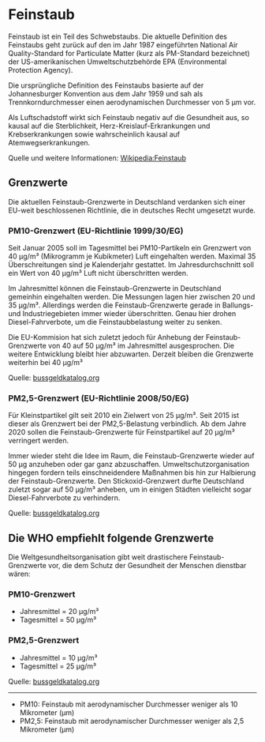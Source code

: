 # Feinstaub

Feinstaub ist ein Teil des Schwebstaubs.
Die aktuelle Definition des Feinstaubs geht zurück auf den im Jahr 1987 eingeführten National Air Quality-Standard for Particulate Matter (kurz als PM-Standard bezeichnet) der US-amerikanischen Umweltschutzbehörde
EPA (Environmental Protection Agency).

Die ursprüngliche Definition des Feinstaubs basierte auf der Johannesburger Konvention aus dem Jahr 1959 und sah als Trennkorndurchmesser einen aerodynamischen Durchmesser von 5 µm vor.

Als Luftschadstoff wirkt sich Feinstaub negativ auf die Gesundheit aus,
so kausal auf die Sterblichkeit, Herz-Kreislauf-Erkrankungen und
Krebserkrankungen sowie wahrscheinlich kausal auf Atemwegserkrankungen.

Quelle und weitere Informationen: [Wikipedia:Feinstaub](https://de.wikipedia.org/wiki/Feinstaub)

## Grenzwerte

Die aktuellen Feinstaub-Grenzwerte in Deutschland verdanken sich einer EU-weit beschlossenen Richtlinie, die in deutsches Recht umgesetzt wurde.

### PM10-Grenzwert (EU-Richtlinie 1999/30/EG)

Seit Januar 2005 soll im Tagesmittel bei PM10-Partikeln ein Grenzwert von 40 µg/m³ (Mikrogramm je Kubikmeter) Luft eingehalten werden. Maximal 35 Überschreitungen sind je Kalenderjahr gestattet. Im Jahresdurchschnitt soll ein Wert von 40 µg/m³ Luft nicht überschritten werden.

Im Jahresmittel können die Feinstaub-Grenzwerte in Deutschland gemeinhin eingehalten werden. Die Messungen lagen hier zwischen 20 und 35 µg/m³. Allerdings werden die Feinstaub-Grenzwerte gerade in Ballungs- und Industriegebieten immer wieder überschritten. Genau hier drohen Diesel-Fahrverbote, um die Feinstaubbelastung weiter zu senken.

Die EU-Kommision hat sich zuletzt jedoch für Anhebung der Feinstaub-Grenzwerte von 40 auf 50 µg/m³ im Jahresmittel ausgesprochen. Die weitere Entwicklung bleibt hier abzuwarten. Derzeit bleiben die Grenzwerte weiterhin bei 40 µg/m³

Quelle: [bussgeldkatalog.org](https://www.bussgeldkatalog.org/feinstaub-grenzwerte/)

### PM2,5-Grenzwert (EU-Richtlinie 2008/50/EG)

Für Kleinstpartikel gilt seit 2010 ein Zielwert von 25 µg/m³. Seit 2015 ist dieser als Grenzwert bei der PM2,5-Belastung verbindlich. Ab dem Jahre 2020 sollen die Feinstaub-Grenzwerte für Feinstpartikel auf 20 µg/m³ verringert werden.

Immer wieder steht die Idee im Raum, die Feinstaub-Grenzwerte wieder auf 50 µg anzuheben oder gar ganz abzuschaffen. Umweltschutzorganisation hingegen fordern teils einschneidendere Maßnahmen bis hin zur Halbierung der Feinstaub-Grenzwerte. Den Stickoxid-Grenzwert durfte Deutschland zuletzt sogar auf 50 µg/m³ anheben, um in einigen Städten vielleicht sogar Diesel-Fahrverbote zu verhindern.

Quelle: [bussgeldkatalog.org](https://www.bussgeldkatalog.org/feinstaub-grenzwerte/)

## Die WHO empfiehlt folgende Grenzwerte

Die Weltgesundheitsorganisation gibt weit drastischere Feinstaub-Grenzwerte vor, die dem Schutz der Gesundheit der Menschen dienstbar wären:

### PM10-Grenzwert

* Jahresmittel = 20 µg/m³
* Tagesmittel = 50 µg/m³

### PM2,5-Grenzwert

* Jahresmittel = 10 µg/m³
* Tagesmittel = 25 µg/m³

Quelle: [bussgeldkatalog.org](https://www.bussgeldkatalog.org/feinstaub-grenzwerte/)

---

* PM10: Feinstaub mit aerodynamischer Durchmesser weniger als 10 Mikrometer (µm)
* PM2,5: Feinstaub mit aerodynamischer Durchmesser weniger als 2,5 Mikrometer (µm)